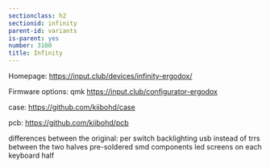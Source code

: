```yaml
---
sectionclass: h2
sectionid: infinity
parent-id: variants
is-parent: yes
number: 3100
title: Infinity
---
```

Homepage: https://input.club/devices/infinity-ergodox/

Firmware options:
qmk
https://input.club/configurator-ergodox

case: https://github.com/kiibohd/case

pcb: https://github.com/kiibohd/pcb

differences between the original:
per switch backlighting
usb instead of trrs between the two halves
pre-soldered smd components
led screens on each keyboard half
